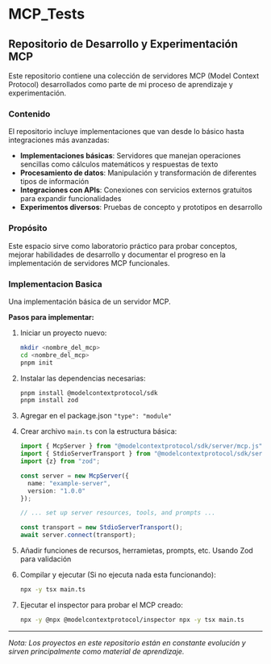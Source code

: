 # MCP_Tests

## Repositorio de Desarrollo y Experimentación MCP

Este repositorio contiene una colección de servidores MCP (Model Context Protocol) desarrollados como parte de mi proceso de aprendizaje y experimentación.

### Contenido

El repositorio incluye implementaciones que van desde lo básico hasta integraciones más avanzadas:

- **Implementaciones básicas**: Servidores que manejan operaciones sencillas como cálculos matemáticos y respuestas de texto
- **Procesamiento de datos**: Manipulación y transformación de diferentes tipos de información
- **Integraciones con APIs**: Conexiones con servicios externos gratuitos para expandir funcionalidades
- **Experimentos diversos**: Pruebas de concepto y prototipos en desarrollo

### Propósito

Este espacio sirve como laboratorio práctico para probar conceptos, mejorar habilidades de desarrollo y documentar el progreso en la implementación de servidores MCP funcionales.

### Implementacion Basica

Una implementación básica de un servidor MCP.

**Pasos para implementar:**

1. Iniciar un proyecto nuevo:
   ```bash
   mkdir <nombre_del_mcp>
   cd <nombre_del_mcp>
   pnpm init
   ```

2. Instalar las dependencias necesarias:
   ```bash
   pnpm install @modelcontextprotocol/sdk
   pnpm install zod
   ```

3. Agregar en el package.json `"type": "module"`

4. Crear archivo `main.ts` con la estructura básica:
   ```typescript
   import { McpServer } from "@modelcontextprotocol/sdk/server/mcp.js";
   import { StdioServerTransport } from "@modelcontextprotocol/sdk/server/stdio.js";
   import {z} from "zod";

   const server = new McpServer({
     name: "example-server",
     version: "1.0.0"
   });

   // ... set up server resources, tools, and prompts ...

   const transport = new StdioServerTransport();
   await server.connect(transport);
   ```

5. Añadir funciones de recursos, herramietas, prompts, etc. Usando Zod para validación

6. Compilar y ejecutar (Si no ejecuta nada esta funcionando):
   ```bash
   npx -y tsx main.ts
   ```
7. Ejecutar el inspector para probar el MCP creado:
   ```bash
   npx -y @npx @modelcontextprotocol/inspector npx -y tsx main.ts
   ```
---

*Nota: Los proyectos en este repositorio están en constante evolución y sirven principalmente como material de aprendizaje.*
